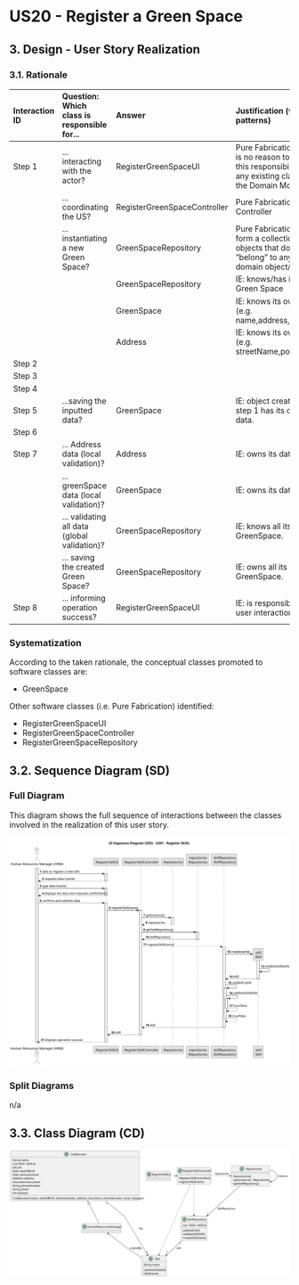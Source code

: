 # US20 - Register a Green Space

## 3. Design - User Story Realization

### 3.1. Rationale

| Interaction ID | Question: Which class is responsible for...   | Answer                       | Justification (with patterns)                                                                                 |
|:---------------|:----------------------------------------------|:-----------------------------|:--------------------------------------------------------------------------------------------------------------|
| Step 1  		     | 	... interacting with the actor?              | RegisterGreenSpaceUI         | Pure Fabrication: there is no reason to assign this responsibility to any existing class in the Domain Model. |
| 			  		        | 	... coordinating the US?                     | RegisterGreenSpaceController | Pure Fabrication: Controller                                                                                  |
| 			  		        | 	... instantiating a new Green Space?         | GreenSpaceRepository         | Pure Fabrication: they form a collection of objects that do not “belong” to any domain object/class.          |
| 			  		        | 							                                       | GreenSpaceRepository         | IE: knows/has its own Green Space                                                                             |
| 			  		        | 							                                       | GreenSpace                   | IE: knows its own data (e.g. name,address,area)                                                               |
| 			  		        | 							                                       | Address                      | IE: knows its own data (e.g. streetName,postCode)                                                             |
| Step 2         |                                               |                              |                                                                                                               |
| Step 3         |                                               |                              |                                                                                                               |
| Step 4         |                                               |                              |                                                                                                               |
| Step 5  		     | 	...saving the inputted data?                 | GreenSpace                   | IE: object created in step 1 has its own data.                                                                |
| Step 6         |                                               |                              |                                                                                                               |
| Step 7  		     | 	...  Address data (local validation)?        | Address                      | IE: owns its data.                                                                                            | 
|                | 	...  greenSpace data (local validation)?     | GreenSpace                   | IE: owns its data.                                                                                            |
| 			  		        | 	... validating all data (global validation)? | GreenSpaceRepository         | IE: knows all its GreenSpace.                                                                                 | 
| 			  		        | 	... saving the created Green Space?          | GreenSpaceRepository         | IE: owns all its GreenSpace.                                                                                  | 
| Step 8  		     | 	... informing operation success?             | RegisterGreenSpaceUI         | IE: is responsible for user interactions.                                                                     | 

### Systematization ##

According to the taken rationale, the conceptual classes promoted to software classes are:

* GreenSpace

Other software classes (i.e. Pure Fabrication) identified:

* RegisterGreenSpaceUI
* RegisterGreenSpaceController
* RegisterGreenSpaceRepository

## 3.2. Sequence Diagram (SD)

### Full Diagram

This diagram shows the full sequence of interactions between the classes involved in the realization of this user story.

![Sequence Diagram - Full](svg/us01-sequence-diagram.svg)

### Split Diagrams

n/a

## 3.3. Class Diagram (CD)

![Class Diagram](svg/us01-class-diagram.svg)